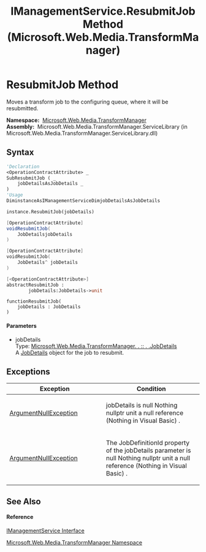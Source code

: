 ﻿---
title: IManagementService.ResubmitJob Method  (Microsoft.Web.Media.TransformManager)
TOCTitle: ResubmitJob Method
ms:assetid: M:Microsoft.Web.Media.TransformManager.IManagementService.ResubmitJob(Microsoft.Web.Media.TransformManager.JobDetails)
ms:mtpsurl: https://msdn.microsoft.com/en-us/library/microsoft.web.media.transformmanager.imanagementservice.resubmitjob(v=VS.90)
ms:contentKeyID: 35520661
ms.date: 06/14/2012
mtps_version: v=VS.90
f1_keywords:
- Microsoft.Web.Media.TransformManager.IManagementService.ResubmitJob
dev_langs:
- CSharp
- JScript
- VB
- FSharp
- c++
api_location:
- Microsoft.Web.Media.TransformManager.ServiceLibrary.dll
api_name:
- Microsoft.Web.Media.TransformManager.IManagementService.ResubmitJob
api_type:
- Managed
topic_type:
- apiref
- kbSyntax
product_family_name: VS
ROBOTS: INDEX,FOLLOW
---

# ResubmitJob Method

Moves a transform job to the configuring queue, where it will be resubmitted.

**Namespace:**  [Microsoft.Web.Media.TransformManager](microsoft-web-media-transformmanager-namespace.md)  
**Assembly:**  Microsoft.Web.Media.TransformManager.ServiceLibrary (in Microsoft.Web.Media.TransformManager.ServiceLibrary.dll)

## Syntax

``` vb
'Declaration
<OperationContractAttribute> _
SubResubmitJob ( _
    jobDetailsAsJobDetails _
)
'Usage
DiminstanceAsIManagementServiceDimjobDetailsAsJobDetails

instance.ResubmitJob(jobDetails)
```

``` csharp
[OperationContractAttribute]
voidResubmitJob(
    JobDetailsjobDetails
)
```

``` c++
[OperationContractAttribute]
voidResubmitJob(
    JobDetails^ jobDetails
)
```

``` fsharp
[<OperationContractAttribute>]
abstractResubmitJob : 
        jobDetails:JobDetails->unit
```

``` jscript
functionResubmitJob(
    jobDetails : JobDetails
)
```

#### Parameters

  - jobDetails  
    Type: [Microsoft.Web.Media.TransformManager. . :: . .JobDetails](jobdetails-class-microsoft-web-media-transformmanager.md)  
    A [JobDetails](jobdetails-class-microsoft-web-media-transformmanager.md) object for the job to resubmit.  

## Exceptions

<table>
<colgroup>
<col style="width: 50%" />
<col style="width: 50%" />
</colgroup>
<thead>
<tr class="header">
<th>Exception</th>
<th>Condition</th>
</tr>
</thead>
<tbody>
<tr class="odd">
<td><a href="https://msdn.microsoft.com/en-us/library/27426hcy(v=vs.90)">ArgumentNullException</a></td>
<td><p>jobDetails is null Nothing nullptr unit a null reference (Nothing in Visual Basic) .</p></td>
</tr>
<tr class="even">
<td><a href="https://msdn.microsoft.com/en-us/library/27426hcy(v=vs.90)">ArgumentNullException</a></td>
<td><p>The JobDefinitionId property of the jobDetails parameter is null Nothing nullptr unit a null reference (Nothing in Visual Basic) .</p></td>
</tr>
</tbody>
</table>


## See Also

#### Reference

[IManagementService Interface](imanagementservice-interface-microsoft-web-media-transformmanager.md)

[Microsoft.Web.Media.TransformManager Namespace](microsoft-web-media-transformmanager-namespace.md)

